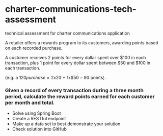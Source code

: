 # charter-communications-tech-assessment
technical assessment for charter communications application

A retailer offers a rewards program to its customers, awarding points based on each recorded purchase.

 

A customer receives 2 points for every dollar spent over $100 in each transaction, plus 1 point for every dollar spent between $50 and $100 in each transaction.

(e.g. a $120 purchase = 2x$20 + 1x$50 = 90 points).

 

### Given a record of every transaction during a three month period, calculate the reward points earned for each customer per month and total.

 

* Solve using Spring Boot
* Create a RESTful endpoint
* Make up a data set to best demonstrate your solution
* Check solution into GitHub

